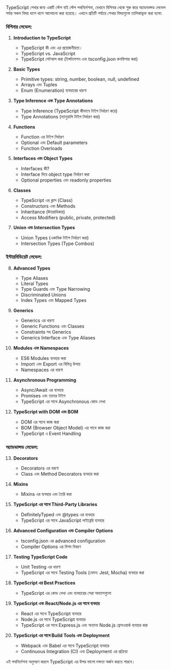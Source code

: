 TypeScript শেখার জন্য একটি স্টেপ বাই স্টেপ পথনির্দেশনা, যেখানে বিগিনার থেকে শুরু করে অ্যাডভান্সড লেভেল পর্যন্ত সকল বিষয় ধাপে ধাপে আলোচনা করা হয়েছে। এখানে প্রতিটি পর্যায়ে শেখার বিষয়গুলো তালিকাভুক্ত করা হলো:

### **বিগিনার লেভেল:**

1. **Introduction to TypeScript**
   - TypeScript কী এবং এর প্রয়োজনীয়তা।
   - TypeScript vs. JavaScript
   - TypeScript সেটআপ করা (ইন্সটলেশন এবং tsconfig.json কনফিগার করা)

2. **Basic Types**
   - Primitive types: string, number, boolean, null, undefined
   - Arrays এবং Tuples
   - Enum (Enumeration) ব্যবহারের ধারণা

3. **Type Inference এবং Type Annotations**
   - Type Inference (TypeScript কীভাবে টাইপ নির্ধারণ করে)
   - Type Annotations (ম্যানুয়ালি টাইপ নির্ধারণ করা)

4. **Functions**
   - Function এর টাইপ নির্ধারণ
   - Optional এবং Default parameters
   - Function Overloads

5. **Interfaces এবং Object Types**
   - Interfaces কী?
   - Interface দিয়ে object type নির্ধারণ করা
   - Optional properties এবং readonly properties

6. **Classes**
   - TypeScript এর ক্লাস (Class)
   - Constructors এবং Methods
   - Inheritance (ঊত্তরাধিকার)
   - Access Modifiers (public, private, protected)

7. **Union এবং Intersection Types**
   - Union Types (একাধিক টাইপ নির্ধারণ করা)
   - Intersection Types (Type Combos)

### **ইন্টারমিডিয়েট লেভেল:**

8. **Advanced Types**
   - Type Aliases
   - Literal Types
   - Type Guards এবং Type Narrowing
   - Discriminated Unions
   - Index Types এবং Mapped Types

9. **Generics**
   - Generics এর ধারণা
   - Generic Functions এবং Classes
   - Constraints সহ Generics
   - Generics Interface এবং Type Aliases

10. **Modules এবং Namespaces**
    - ES6 Modules ব্যবহার করা
    - Import এবং Export এর বিভিন্ন উপায়
    - Namespaces এর ধারণা

11. **Asynchronous Programming**
    - Async/Await এর ব্যবহার
    - Promises এবং তাদের টাইপ
    - TypeScript এর সাথে Asynchronous কোড লেখা

12. **TypeScript with DOM এবং BOM**
    - DOM এর সাথে কাজ করা
    - BOM (Browser Object Model) এর সাথে কাজ করা
    - TypeScript এ Event Handling

### **অ্যাডভান্সড লেভেল:**

13. **Decorators**
    - Decorators এর ধারণা
    - Class এবং Method Decorators ব্যবহার করা

14. **Mixins**
    - Mixins এর ব্যবহার এবং তৈরি করা

15. **TypeScript এর সাথে Third-Party Libraries**
    - DefinitelyTyped এবং @types এর ব্যবহার
    - TypeScript এর সাথে JavaScript লাইব্রেরি ব্যবহার

16. **Advanced Configuration এবং Compiler Options**
    - tsconfig.json এর advanced configuration
    - Compiler Options এর বিশদ বিবরণ

17. **Testing TypeScript Code**
    - Unit Testing এর ধারণা
    - TypeScript এর সাথে Testing Tools (যেমন: Jest, Mocha) ব্যবহার করা

18. **TypeScript এর Best Practices**
    - TypeScript এর কোড লেখা এবং ব্যবহারের সেরা অভ্যাসগুলো

19. **TypeScript এবং React/Node.js এর সাথে ব্যবহার**
    - React এর সাথে TypeScript ব্যবহার
    - Node.js এর সাথে TypeScript ব্যবহার
    - TypeScript এর সাথে Express.js এবং অন্যান্য Node.js ফ্রেমওয়ার্ক ব্যবহার করা

20. **TypeScript এর সাথে Build Tools এবং Deployment**
    - Webpack এবং Babel এর সাথে TypeScript ব্যবহার
    - Continuous Integration (CI) এবং Deployment এর প্রক্রিয়া

এই পথনির্দেশনা অনুসরণ করলে TypeScript এর উপর ভালো দক্ষতা অর্জন করতে পারবে।
